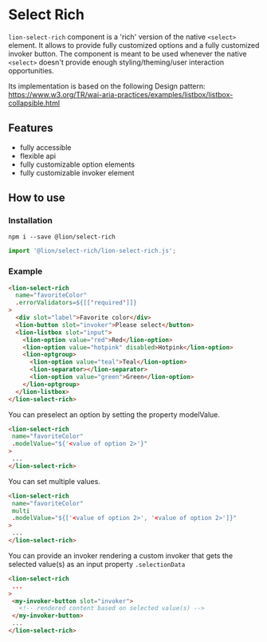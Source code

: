 # Select Rich

[//]: # (AUTO INSERT HEADER PREPUBLISH)

`lion-select-rich` component is a 'rich' version of the native `<select>` element.
It allows to provide fully customized options and a fully customized invoker button.
The component is meant to be used whenever the native `<select>` doesn't provide enough
styling/theming/user interaction opportunities.

Its implementation is based on the following Design pattern:
https://www.w3.org/TR/wai-aria-practices/examples/listbox/listbox-collapsible.html


## Features
- fully accessible
- flexible api
- fully customizable option elements
- fully customizable invoker element

## How to use

### Installation
```
npm i --save @lion/select-rich
```

```js
import '@lion/select-rich/lion-select-rich.js';
```

### Example

```html
<lion-select-rich
  name="favoriteColor"
  .errorValidators=${[['required']]}
>
  <div slot="label">Favorite color</div>
  <lion-button slot="invoker">Please select</button>
  <lion-listbox slot="input">
    <lion-option value="red">Red</lion-option>
    <lion-option value="hotpink" disabled>Hotpink</lion-option>
    <lion-optgroup>
      <lion-option value="teal">Teal</lion-option>
      <lion-separator></lion-separator>
      <lion-option value="green">Green</lion-option>
    </lion-optgroup>
  </lion-listbox>
</lion-select-rich>
```

You can preselect an option by setting the property modelValue.
 ```html
<lion-select-rich
  name="favoriteColor"
  .modelValue="${'<value of option 2>'}"
>
  ...
</lion-select-rich>
 ```

You can set multiple values.
 ```html
<lion-select-rich
  name="favoriteColor"
  multi
  .modelValue="${['<value of option 2>', '<value of option 2>']}"
>
  ...
</lion-select-rich>
 ```

You can provide an invoker rendering a custom invoker that gets the selected value(s) as an
input property `.selectionData`
 ```html
<lion-select-rich
  ...
>
  <my-invoker-button slot="invoker">
    <!-- rendered content based on selected value(s) -->
  </my-invoker-button>
  ...
</lion-select-rich>
 ```
